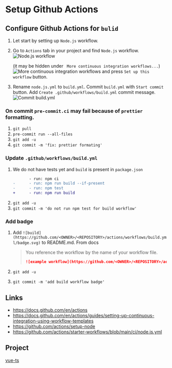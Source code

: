 # Setup Github Actions

## Configure Github Actions for `bulid`

1. Let start by setting up `Node.js` workflow.
1. Go to `Actions` tab in your project and find `Node.js` workflow.
   ![Node.js workflow](https://dev-to-uploads.s3.amazonaws.com/uploads/articles/yzjisuy78qq5cglbqi1u.png)

    (it may be hidden under ` More continuous integration workflows...`)
    ![More continuous integration workflows](https://dev-to-uploads.s3.amazonaws.com/uploads/articles/rz0adjloi6zy5wi022lk.png)
    and press `Set up this workflow` button.

1. Rename `node.js.yml` to `build.yml`. Commit `build.yml` with `Start commit` button. Add `Create .github/workflows/build.yml` commit message.
   ![Commit build.yml](https://dev-to-uploads.s3.amazonaws.com/uploads/articles/cp3vel0ny4un0fy1ka7m.png)

### On commit `pre-commit.ci` may fail because of `prettier` formatting.

1. `git pull`
1. `pre-commit run --all-files`
1. `git add -u`
1. `git commit -m 'fix: prettier formating'`

### Update `.github/workflows/build.yml`

1. We do not have tests yet and `build` is present in `package.json`
    ```diff
           - run: npm ci
    -      - run: npm run build --if-present
    -      - run: npm test
    +      - run: npm run build
    ```
1. `git add -u`
1. `git commit -m 'do not run npm test for build workflow'`

### Add badge

1. Add `![build](https://github.com/<OWNER>/<REPOSITORY>/actions/workflows/build.yml/badge.svg)` to README.md. From docs

    > You reference the workflow by the name of your workflow file.
    >
    > ```markdown
    > ![example workflow](https://github.com/<OWNER>/<REPOSITORY>/actions/workflows/<WORKFLOW_FILE>/badge.svg)
    > ```

1. `git add -u`
1. `git commit -m 'add build workflow badge'`

## Links

-   https://docs.github.com/en/actions
-   https://docs.github.com/en/actions/guides/setting-up-continuous-integration-using-workflow-templates
-   https://github.com/actions/setup-node
-   https://github.com/actions/starter-workflows/blob/main/ci/node.js.yml

## Project

[vue-ts](https://github.com/imomaliev/vue-ts)
